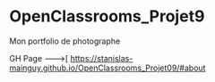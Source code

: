 # OpenClassrooms_Projet9
Mon portfolio de photographe

GH Page --->[
https://stanislas-mainguy.github.io/OpenClassrooms_Projet09/#about

